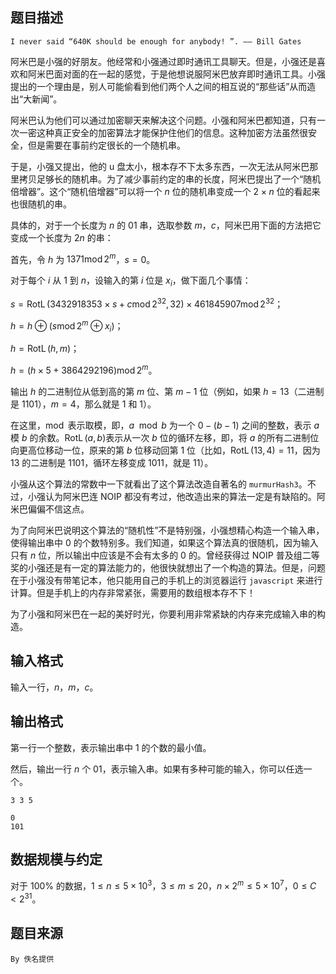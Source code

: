 ## 题目描述

`I never said “640K should be enough for anybody! ”. —— Bill Gates`

阿米巴是小强的好朋友。他经常和小强通过即时通讯工具聊天。但是，小强还是喜欢和阿米巴面对面的在一起的感觉，于是他想说服阿米巴放弃即时通讯工具。小强提出的一个理由是，别人可能偷看到他们两个人之间的相互说的“那些话”从而造出“大新闻”。

阿米巴认为他们可以通过加密聊天来解决这个问题。小强和阿米巴都知道，只有一次一密这种真正安全的加密算法才能保护住他们的信息。这种加密方法虽然很安全，但是需要在事前约定很长的一个随机串。

于是，小强又提出，他的 u 盘太小，根本存不下太多东西，一次无法从阿米巴那里拷贝足够长的随机串。为了减少事前约定的串的长度，阿米巴提出了一个“随机倍增器”。这个“随机倍增器”可以将一个 $n$ 位的随机串变成一个 $2\times n$ 位的看起来也很随机的串。

具体的，对于一个长度为 $n$ 的 $01$ 串，选取参数 $m$，$c$，阿米巴用下面的方法把它变成一个长度为 $2n$ 的串：

首先，令 $h$ 为 $1371\operatorname{mod} 2^m$，$s=0$。

对于每个 $i$ 从 $1$ 到 $n$，设输入的第 $i$ 位是 $x_i$，做下面几个事情：

$s=\operatorname{RotL}(3432918353\times s+c\operatorname{mod} 2^{32},32)\times 461845907\operatorname{mod} 2^{32}$；

$h=h\oplus(s\operatorname{mod} 2^m\oplus x_i)$；

$h=\operatorname{RotL}(h,m)$；

$h=(h\times 5+3864292196)\operatorname{mod} 2^m$。

输出 $h$ 的二进制位从低到高的第 $m$ 位、第 $m-1$ 位（例如，如果 $h=13$（二进制是 $1101$），$m=4$，那么就是 $1$ 和 $1$）。

在这里，$\operatorname{mod}$ 表示取模，即，$a\mod b$ 为一个 $0-(b-1)$ 之间的整数，表示 $a$ 模 $b$ 的余数。$\operatorname{RotL}(a,b)$表示从一次 $b$ 位的循环左移，即，将 $a$ 的所有二进制位向更高位移动一位，原来的第 $b$ 位移动回第 $1$ 位（比如，$\operatorname{RotL}(13,4)=11$，因为 $13$ 的二进制是 $1101$，循环左移变成 $1011$，就是 $11$）。

小强从这个算法的常数中一下就看出了这个算法改造自著名的 `murmurHash3`。不过，小强认为阿米巴连 NOIP 都没有考过，他改造出来的算法一定是有缺陷的。阿米巴偏偏不信这点。

为了向阿米巴说明这个算法的“随机性”不是特别强，小强想精心构造一个输入串，使得输出串中 $0$ 的个数特别多。我们知道，如果这个算法真的很随机，因为输入只有 $n$ 位，所以输出中应该是不会有太多的 $0$ 的。曾经获得过 NOIP 普及组二等奖的小强还是有一定的算法能力的，他很快就想出了一个构造的算法。但是，问题在于小强没有带笔记本，他只能用自己的手机上的浏览器运行 `javascript` 来进行计算。但是手机上的内存非常紧张，需要用的数组根本存不下！

为了小强和阿米巴在一起的美好时光，你要利用非常紧缺的内存来完成输入串的构造。


## 输入格式

输入一行，$n$，$m$，$c$。


## 输出格式

第一行一个整数，表示输出串中 $1$ 的个数的最小值。

然后，输出一行 $n$ 个 $01$，表示输入串。如果有多种可能的输入，你可以任选一个。



```input1
3 3 5
```

```output1
0
101
```


## 数据规模与约定

对于 $100\%$ 的数据，$1\le n\le 5\times 10^3$，$3\le m\le 20$，$n\times 2^m\le 5\times 10^7$，$0\le C<2^{31}$。

## 题目来源

`By 佚名提供`

